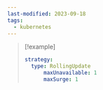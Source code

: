 ```yaml
---
last-modified: 2023-09-18
tags:
  - kubernetes
---
```


> [!example]
> ```yaml
> strategy:
> 	type: RollingUpdate
> 		maxUnavailable: 1
> 		maxSurge: 1
>  ```
